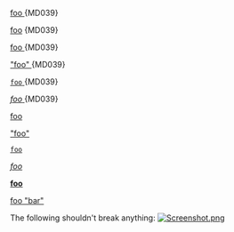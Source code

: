 [foo ](http://bar/) {MD039}

[ foo](http://bar/) {MD039}

[ foo ](http://bar/) {MD039}

[ "foo" ](http://bar/) {MD039}

[ `foo` ](http://bar/) {MD039}

[ *foo* ](http://bar/) {MD039}

[foo](http://bar/)

["foo"](http:/bar/)

[`foo`](http://bar/)

[*foo*](http://bar/)

[**foo**](http://bar/)

[foo "bar"](http:/baz/)

The following shouldn't break anything:
[![Screenshot.png](/images/Screenshot.png)](/images/Screenshot.png)
